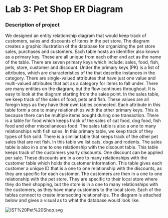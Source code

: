 
# Lab 3: Pet Shop ER Diagram

### Description of project

We designed an entity relationship diagram that would keep track of customers, sales and discounts of items in the pet store. The diagram creates a graphic illustration of the database for organizing the pet store sales, purchases and customers. Each table hosts an identifier also known as a primary key. These are all unique from each other and act as the name of the table. There are seven primary keys which include: sales, food, fish, pets, store, customer and discount. Under the primary keys (PK) is a list of attributes, which are characteristics of the that describe instances in the category. There are single-valued attributes that have just one value and multi-valued attributes that act as a category for items to fall under. There are many entities on the diagram, but the flow continues throughout. It is easy to look at the diagram starting from the sales point. In the sales table, we keep track of the sales of food, pets and fish. These values are all foregin keys as they have their own tables connected. Each attribute in this table form a one to many relationships with the other primary keys. This is because there can be multiple items bought during one transaction. There is a table for food which keeps track of the sales of cat food, dog food, fish food and other miscellaneous food. The sales table is also a one to many relationships with fish sales. In this primary table, we keep track of they types of fish sold. There is a similar table that keeps track of the other pet sales that are not fish. In this table we list cats, dogs and rodents. The sales table is also in a one to one relationship with the discount table. This table keeps track of the customers yearly discounts. One discount can be applied per sale. These discounts are in a one to many relationships with the customer table which holds the customer information. This table gives each customer a unique ID that is a one to one relationship with the discounts, as they are specific for each customer. The customers are then in a one to one relationship with the pet store. They are specific to their local store where they do their shopping, but the store is in a one to many relationships with the customers, as they have many customers to the local store. Each of the tables connect to create intersecting relationships. The diagram is attached below and gives a visual as to what the database would look like. 

![IST%20Pet%20Shop.svg](attachment:IST%20Pet%20Shop.svg)
